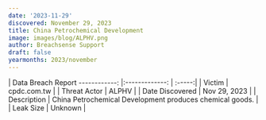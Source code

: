 ```yaml
---
date: '2023-11-29'
discovered: November 29, 2023
title: China Petrochemical Development
image: images/blog/ALPHV.png
author: Breachsense Support
draft: false
yearmonths: 2023/november
---
```



| Data Breach Report
------------:     |:-------------:    | :-----:|
| Victim      | cpdc.com.tw      | 
| Threat Actor      | ALPHV      | 
| Date Discovered      | Nov 29, 2023      | 
| Description      | China Petrochemical Development produces chemical goods.      | 
| Leak Size      | Unknown      | 

